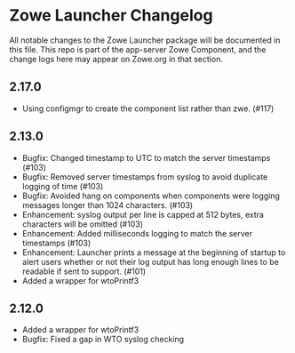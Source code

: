 # Zowe Launcher Changelog

All notable changes to the Zowe Launcher package will be documented in this file.
This repo is part of the app-server Zowe Component, and the change logs here may appear on Zowe.org in that section.

## 2.17.0
- Using configmgr to create the component list rather than zwe. (#117)

## 2.13.0
- Bugfix: Changed timestamp to UTC to match the server timestamps (#103)
- Bugfix: Removed server timestamps from syslog to avoid duplicate logging of time (#103)
- Bugfix: Avoided hang on components when components were logging messages longer than 1024 characters. (#103)
- Enhancement: syslog output per line is capped at 512 bytes, extra characters will be omitted (#103)
- Enhancement: Added milliseconds logging to match the server timestamps (#103)
- Enhancement: Launcher prints a message at the beginning of startup to alert users whether or not their log output has long enough lines to be readable if sent to support. (#101)
- Added a wrapper for wtoPrintf3

## 2.12.0
- Added a wrapper for wtoPrintf3
- Bugfix: Fixed a gap in WTO syslog checking
